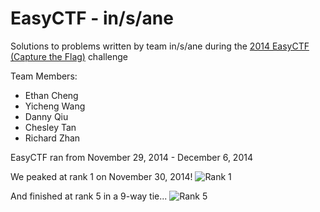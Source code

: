 EasyCTF - in/s/ane
========

Solutions to problems written by team in/s/ane during the [2014 EasyCTF (Capture the Flag)](http://easyctf.com) challenge

Team Members:
- Ethan Cheng
- Yicheng Wang
- Danny Qiu
- Chesley Tan
- Richard Zhan

EasyCTF ran from November 29, 2014 - December 6, 2014

We peaked at rank 1 on November 30, 2014!
![Rank 1](https://github.com/in-s-ane/easyctf-2014/raw/master/_Ranking/Screen%20Shot%202014-11-30%20at%2012.38.41%20AM.png)

And finished at rank 5 in a 9-way tie...
![Rank 5](https://github.com/in-s-ane/easyctf-2014/raw/master/_Ranking/Screen%20Shot%202014-12-07%20at%203.20.54%20PM.png)
